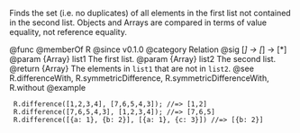 Finds the set (i.e. no duplicates) of all elements in the first list not
contained in the second list. Objects and Arrays are compared in terms of
value equality, not reference equality.

@func
@memberOf R
@since v0.1.0
@category Relation
@sig [*] -> [*] -> [*]
@param {Array} list1 The first list.
@param {Array} list2 The second list.
@return {Array} The elements in `list1` that are not in `list2`.
@see R.differenceWith, R.symmetricDifference, R.symmetricDifferenceWith, R.without
@example

     R.difference([1,2,3,4], [7,6,5,4,3]); //=> [1,2]
     R.difference([7,6,5,4,3], [1,2,3,4]); //=> [7,6,5]
     R.difference([{a: 1}, {b: 2}], [{a: 1}, {c: 3}]) //=> [{b: 2}]
